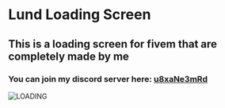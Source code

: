 # Lund Loading Screen
## This is a loading screen for fivem that are completely made by me
### You can join my discord server here: [u8xaNe3mRd](https://discord.gg/u8xaNe3mRd)
![LOADING](https://user-images.githubusercontent.com/104300989/171411998-42182421-7ed6-4c9d-9ef5-51a54f11daf0.png)
